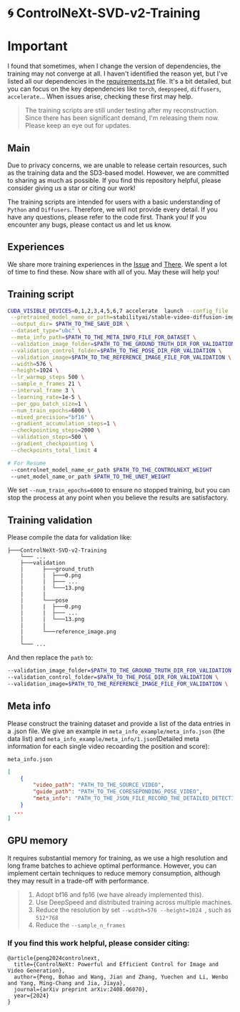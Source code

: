 # 🌀 ControlNeXt-SVD-v2-Training

# Important

I found that sometimes, when I change the version of dependencies, the training may not converge at all. I haven't identified the reason yet, but I've listed all our dependencies in the [requirements.txt](./requirements.txt) file. It's a bit detailed, but you can focus on the key dependencies like `torch`, `deepspeed`, `diffusers`, `accelerate`... When issues arise, checking these first may help.

> The training scripts are still under testing after my reconstruction. Since there has been significant demand, I'm releasing them now. Please keep an eye out for updates.

## Main

Due to privacy concerns, we are unable to release certain resources, such as the training data and the SD3-based model. However, we are committed to sharing as much as possible. If you find this repository helpful, please consider giving us a star or citing our work!

The training scripts are intended for users with a basic understanding of `Python` and `Diffusers`. Therefore, we will not provide every detail. If you have any questions, please refer to the code first. Thank you! If you encounter any bugs, please contact us and let us know.

## Experiences

We share more training experiences in the [Issue](https://github.com/dvlab-research/ControlNeXt/issues/14#issuecomment-2290450333) and [There](../experiences.md).
We spent a lot of time to find these. Now share with all of you. May these will help you!



## Training script

```bash
CUDA_VISIBLE_DEVICES=0,1,2,3,4,5,6,7 accelerate  launch --config_file ./deepspeed.yaml train_svd.py \
 --pretrained_model_name_or_path=stabilityai/stable-video-diffusion-img2vid-xt-1-1 \
 --output_dir= $PATH_TO_THE_SAVE_DIR \
 --dataset_type="ubc" \
 --meta_info_path=$PATH_TO_THE_META_INFO_FILE_FOR_DATASET \
 --validation_image_folder=$PATH_TO_THE_GROUND_TRUTH_DIR_FOR_VALIDATION \
 --validation_control_folder=$PATH_TO_THE_POSE_DIR_FOR_VALIDATION \
 --validation_image=$PATH_TO_THE_REFERENCE_IMAGE_FILE_FOR_VALIDATION \
 --width=576 \
 --height=1024 \
 --lr_warmup_steps 500 \
 --sample_n_frames 21 \
 --interval_frame 3 \
 --learning_rate=1e-5 \
 --per_gpu_batch_size=1 \
 --num_train_epochs=6000 \
 --mixed_precision="bf16" \
 --gradient_accumulation_steps=1 \
 --checkpointing_steps=2000 \
 --validation_steps=500 \
 --gradient_checkpointing \
 --checkpoints_total_limit 4 

# For Resume
 --controlnet_model_name_or_path $PATH_TO_THE_CONTROLNEXT_WEIGHT
 --unet_model_name_or_path $PATH_TO_THE_UNET_WEIGHT
```

We set `--num_train_epochs=6000` to ensure no stopped training, but you can stop the process at any point when you believe the results are satisfactory.

## Training validation

Please compile the data for validation like:
```
├───ControlNeXt-SVD-v2-Training
    └─── ...
    ├───validation
    |      ├───ground_truth
    |      |  ├───0.png
    |      |  ├─── ...
    |      |  └───13.png
    |      |
    |      └───pose
    |      |  ├───0.png
    |      |  ├─── ...
    |      |  └───13.png
    |      |
    |      └───reference_image.png
    |
    └─── ...
```

And then replace the `path` to:
```bash
--validation_image_folder=$PATH_TO_THE_GROUND_TRUTH_DIR_FOR_VALIDATION \
--validation_control_folder=$PATH_TO_THE_POSE_DIR_FOR_VALIDATION \
--validation_image=$PATH_TO_THE_REFERENCE_IMAGE_FILE_FOR_VALIDATION \
```

## Meta info

Please construct the training dataset and provide a list of the data entries in a .json file. We give an example in `meta_info_example/meta_info.json` (the data list) and `meta_info_example/meta_info/1.json`(Detailed meta information for each single video recoarding the position and score):

`meta_info.json`
```json
[
    {
        "video_path": "PATH_TO_THE_SOURCE_VIDEO",
        "guide_path": "PATH_TO_THE_CORESEPONDING_POSE_VIDEO",
        "meta_info": "PATH_TO_THE_JSON_FILE_RECORD_THE_DETAILED_DETECTION_RESULTS(we give an example in meta_info/1.json)"
    }
  ...
]
```

## GPU memory

It requires substantial memory for training, as we use a high resolution and long frame batches to achieve optimal performance. However, you can implement certain techniques to reduce memory consumption, although they may result in a trade-off with performance.

> 1. Adopt bf16 and fp16 (we have already implemented this).
> 2. Use DeepSpeed and distributed training across multiple machines.
> 3. Reduce the resolution by set `--width=576 --height=1024 `, such as `512*768`
> 4. Reduce the `--sample_n_frames`


### If you find this work helpful, please consider citing:
```
@article{peng2024controlnext,
  title={ControlNeXt: Powerful and Efficient Control for Image and Video Generation},
  author={Peng, Bohao and Wang, Jian and Zhang, Yuechen and Li, Wenbo and Yang, Ming-Chang and Jia, Jiaya},
  journal={arXiv preprint arXiv:2408.06070},
  year={2024}
}
```